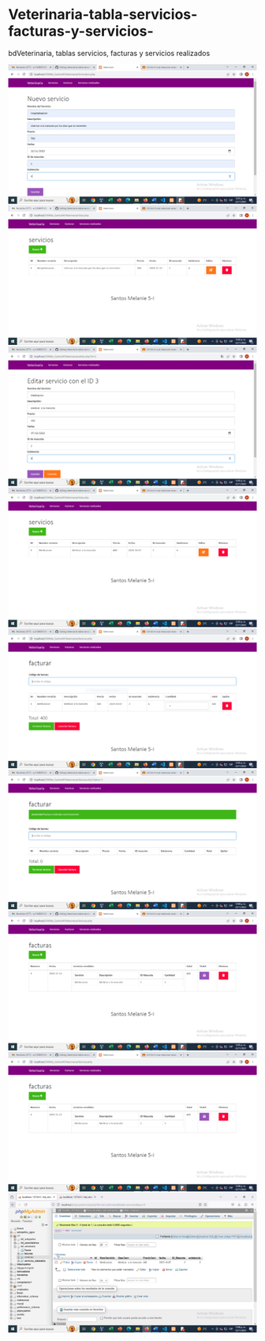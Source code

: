 # Veterinaria-tabla-servicios-facturas-y-servicios-
bdVeterinaria, tablas servicios, facturas y servicios realizados

![](https://github.com/SantosM128/Veterinaria-tabla-servicios-facturas-y-servicios-/blob/9d75bb97557c47428516543399ffecfe7958f0e5/Captura.PNG)
![](https://github.com/SantosM128/Veterinaria-tabla-servicios-facturas-y-servicios-/blob/9d75bb97557c47428516543399ffecfe7958f0e5/Captura2.PNG)
![](https://github.com/SantosM128/Veterinaria-tabla-servicios-facturas-y-servicios-/blob/9d75bb97557c47428516543399ffecfe7958f0e5/Captura3.PNG)
![](https://github.com/SantosM128/Veterinaria-tabla-servicios-facturas-y-servicios-/blob/9d75bb97557c47428516543399ffecfe7958f0e5/Captura4.PNG)
![](https://github.com/SantosM128/Veterinaria-tabla-servicios-facturas-y-servicios-/blob/9d75bb97557c47428516543399ffecfe7958f0e5/Captura5.PNG)
![](https://github.com/SantosM128/Veterinaria-tabla-servicios-facturas-y-servicios-/blob/9d75bb97557c47428516543399ffecfe7958f0e5/Captura6.PNG)
![](https://github.com/SantosM128/Veterinaria-tabla-servicios-facturas-y-servicios-/blob/9d75bb97557c47428516543399ffecfe7958f0e5/Captura7.PNG)
![](https://github.com/SantosM128/Veterinaria-tabla-servicios-facturas-y-servicios-/blob/9d75bb97557c47428516543399ffecfe7958f0e5/Captura8.PNG)
![](https://github.com/SantosM128/Veterinaria-tabla-servicios-facturas-y-servicios-/blob/9d75bb97557c47428516543399ffecfe7958f0e5/Captura9.PNG)
